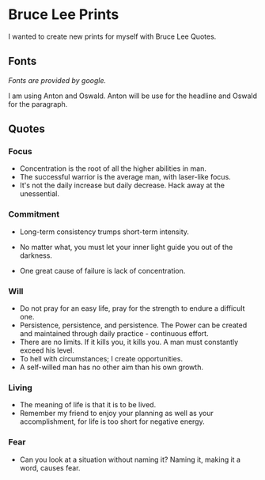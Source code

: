 # Bruce Lee Prints
I wanted to create new prints for myself with Bruce Lee Quotes. 

## Fonts
*Fonts are provided by google.*

I am using Anton and Oswald.  Anton will be use for the headline and Oswald for the paragraph.

## Quotes 

### Focus

- Concentration is the root of all the higher abilities in man.
- ‎The successful warrior is the average man, with laser-like focus.
- It's not the daily increase but daily decrease. Hack away at the unessential.

### Commitment

- Long-term consistency trumps short-term intensity.

- No matter what, you must let your inner
  light guide you out of the darkness.
- One great cause of failure is lack of concentration.

### Will

- Do not pray for an easy life, pray for the strength to endure a difficult one.
- Persistence, persistence, and persistence. The Power can be created and maintained through daily practice - continuous effort.
- There are no limits. If it kills you, it kills you. A man must constantly exceed his level.
- To hell with circumstances; I create opportunities.
- A self-willed man has no other aim than his own growth.

### Living

- The meaning of life is that it is to be lived.
- Remember my friend to enjoy your planning as well as your accomplishment, for life is too short for negative energy.

### Fear

-  Can you look at a situation without naming it? Naming it, making it a word, causes fear.

